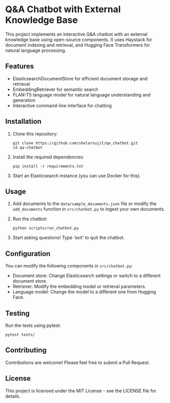# Q&A Chatbot with External Knowledge Base

This project implements an interactive Q&A chatbot with an external knowledge base using open-source components. It uses Haystack for document indexing and retrieval, and Hugging Face Transformers for natural language processing.

## Features

- ElasticsearchDocumentStore for efficient document storage and retrieval
- EmbeddingRetriever for semantic search
- FLAN-T5 language model for natural language understanding and generation
- Interactive command-line interface for chatting

## Installation

1. Clone this repository:
   ```
   git clone https://github.com/shelarsujit/qa_chatbot.git
   cd qa-chatbot
   ```

2. Install the required dependencies:
   ```
   pip install -r requirements.txt
   ```

3. Start an Elasticsearch instance (you can use Docker for this).

## Usage

1. Add documents to the `data/sample_documents.json` file or modify the `add_documents` function in `src/chatbot.py` to ingest your own documents.

2. Run the chatbot:
   ```
   python scripts/run_chatbot.py
   ```

3. Start asking questions! Type 'exit' to quit the chatbot.

## Configuration

You can modify the following components in `src/chatbot.py`:

- Document store: Change Elasticsearch settings or switch to a different document store.
- Retriever: Modify the embedding model or retrieval parameters.
- Language model: Change the model to a different one from Hugging Face.

## Testing

Run the tests using pytest:
```
pytest tests/
```

## Contributing

Contributions are welcome! Please feel free to submit a Pull Request.

## License

This project is licensed under the MIT License - see the LICENSE file for details.